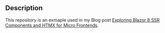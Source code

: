 ## Description

This repository is an exmaple used in my Blog post [Exploring Blazor 8 SSR Components and HTMX for Micro Frontends](https://jusefbelkasemi.com/blog/blazor-ssr-micro-frontends). 